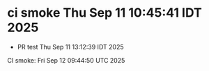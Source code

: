 # ci smoke Thu Sep 11 10:45:41 IDT 2025
- PR test Thu Sep 11 13:12:39 IDT 2025

CI smoke: Fri Sep 12 09:44:50 UTC 2025
